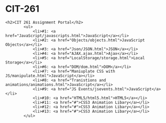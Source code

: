 # CIT-261
<!DOCTYPE html>
<html>
  <head>
    <meta charset="utf-8" />
    <meta http-equiv="X-UA-Compatible" content="IE=edge">
    <title>CIT 261</title>
    <meta name="viewport" content="width=device-width, initial-scale=1">
    
  </head>
  <body>

    <h2>CIT 261 Assignment Portal</h2>
            <ul>
                <li>#1: <a href="JavaScript/javascripts.html">JavaScript</a></li>
                <li>#2: <a href="Objects/objects.html">JavaScript Objects</a></li>
                <li>#3: <a href="Json/JSON.html">JSON</a></li>
                <li>#4: <a href="AJAX.ajax.html">Ajax</a></li>
                <li>#5: <a href="LocalStorage/storage.html">Local Storage</a></li>
                <li>#6: <a href="DOM/dom.html">DOM</a></li>
                <li>#7: <a href="Maniuplate CSS with JS/manipulate.html">JavaScript</a></li>
                <li>#8: <a href="Tranistions and animations/animations.html">JavaScript</a></li>
                <li>#9: <a href="JS Events/jsevents.html">JavaScript</a></li>
                <li>#10: <a href="HTML5/html5.html">HTML5</a></li>
                <li>#11: <a href="#">CSS3 Animation Libary</a></li>
                <li>#12: <a href="#">CSS3 Animation Libary</a></li>
                <li>#13: <a href="#">CSS3 Animation Libary</a></li>
            </ul>
                

  </body>
</html>
